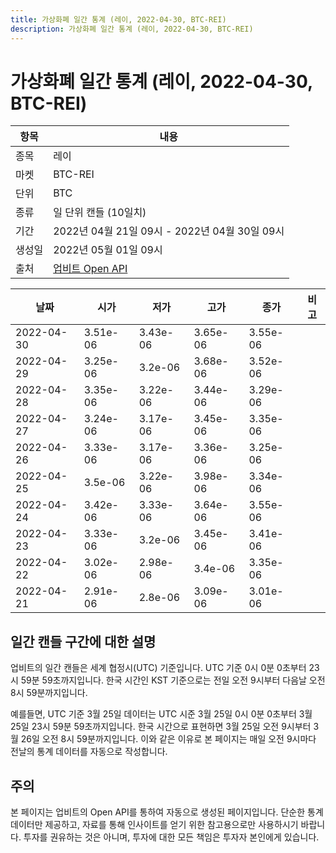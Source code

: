 ```yaml
---
title: 가상화폐 일간 통계 (레이, 2022-04-30, BTC-REI)
description: 가상화폐 일간 통계 (레이, 2022-04-30, BTC-REI)
---
```



가상화폐 일간 통계 (레이, 2022-04-30, BTC-REI)
===

|항목|내용|
|--|--|
|종목|레이|
|마켓|BTC-REI|
|단위|BTC|
|종류|일 단위 캔들 (10일치)|
|기간|2022년 04월 21일 09시 - 2022년 04월 30일 09시|
|생성일|2022년 05월 01일 09시|
|출처|[업비트 Open API](https://docs.upbit.com)|


|날짜|시가|저가|고가|종가|비고|
|--|--|--|--|--|--|
|2022-04-30|3.51e-06|3.43e-06|3.65e-06|3.55e-06|    |
|2022-04-29|3.25e-06|3.2e-06|3.68e-06|3.52e-06|    |
|2022-04-28|3.35e-06|3.22e-06|3.44e-06|3.29e-06|    |
|2022-04-27|3.24e-06|3.17e-06|3.45e-06|3.35e-06|    |
|2022-04-26|3.33e-06|3.17e-06|3.36e-06|3.25e-06|    |
|2022-04-25|3.5e-06|3.22e-06|3.98e-06|3.34e-06|    |
|2022-04-24|3.42e-06|3.33e-06|3.64e-06|3.55e-06|    |
|2022-04-23|3.33e-06|3.2e-06|3.45e-06|3.41e-06|    |
|2022-04-22|3.02e-06|2.98e-06|3.4e-06|3.35e-06|    |
|2022-04-21|2.91e-06|2.8e-06|3.09e-06|3.01e-06|    |


일간 캔들 구간에 대한 설명
---


업비트의 일간 캔들은 세계 협정시(UTC) 기준입니다. 
UTC 기준 0시 0분 0초부터 23시 59분 59초까지입니다. 
한국 시간인 KST 기준으로는 전일 오전 9시부터 다음날 오전 8시 59분까지입니다. 


예를들면, UTC 기준 3월 25일 데이터는 UTC 시준 3월 25일 0시 0분 0초부터 3월 25일 23시 59분 59초까지입니다. 
한국 시간으로 표현하면 3월 25일 오전 9시부터 3월 26일 오전 8시 59분까지입니다. 
이와 같은 이유로 본 페이지는 매일 오전 9시마다 전날의 통계 데이터를 자동으로 작성합니다. 


주의
---


본 페이지는 업비트의 Open API를 통하여 자동으로 생성된 페이지입니다. 
단순한 통계 데이터만 제공하고, 자료를 통해 인사이트를 얻기 위한 참고용으로만 사용하시기 바랍니다. 
투자를 권유하는 것은 아니며, 투자에 대한 모든 책임은 투자자 본인에게 있습니다. 

